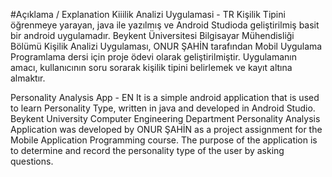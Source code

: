 #Açıklama / Explanation
Kiiilik Analizi Uygulamasi - TR
Kişilik Tipini öğrenmeye yarayan, java ile yazılmış ve Android Studioda geliştirilmiş basit bir android uygulamadır.
Beykent Üniversitesi Bilgisayar Mühendisliği Bölümü Kişilik Analizi Uygulaması, ONUR ŞAHİN tarafından Mobil Uygulama Programlama dersi için proje ödevi olarak geliştirilmiştir.
Uygulamanın amacı, kullanıcının soru sorarak kişilik tipini belirlemek ve kayıt altına almaktır.

Personality Analysis App - EN
It is a simple android application that is used to learn Personality Type, written in java and developed in Android Studio.
Beykent University Computer Engineering Department Personality Analysis Application was developed by ONUR ŞAHİN as a project assignment for the Mobile Application Programming course.
The purpose of the application is to determine and record the personality type of the user by asking questions.
